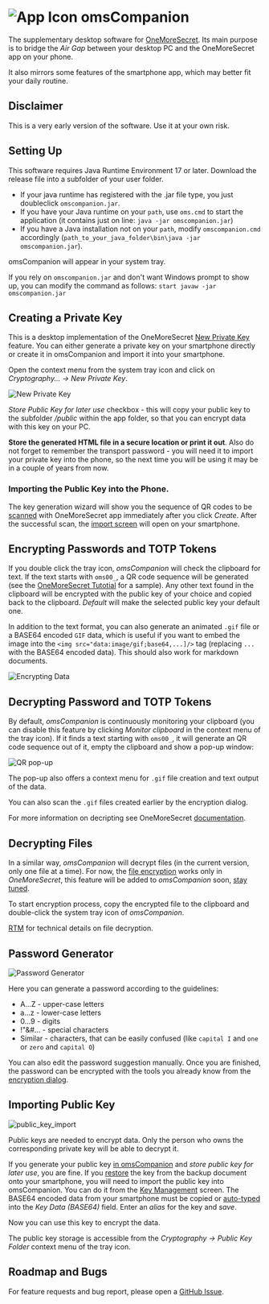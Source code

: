 # ![App Icon](/readme_images/qr-code.png)  omsCompanion
The supplementary desktop software for [OneMoreSecret](https://github.com/stud0709/OneMoreSecret). Its main purpose is to bridge the *Air Gap* between your desktop PC and the OneMoreSecret app on your phone.

It also mirrors some features of the smartphone app, which may better fit your daily routine.

## Disclaimer
This is a very early version of the software. Use it at your own risk.

## Setting Up
This software requires Java Runtime Environment 17 or later. Download the release file into a subfolder of your user folder. 
- If your java runtime has registered with the .jar file type, you just doubleclick `omscompanion.jar`.
- If you have your Java runtime on your `path`, use `oms.cmd` to start the application (it contains just on line: `java -jar omscompanion.jar`)
- If you have a Java installation not on your `path`, modify `omscompanion.cmd` accordingly (`path_to_your_java_folder\bin\java -jar omscompanion.jar`).

omsCompanion will appear in your system tray.

If you rely on `omscompanion.jar` and don't want Windows prompt to show up, you can modify the command as follows: `start javaw -jar omscompanion.jar`


## Creating a Private Key

This is a desktop implementation of the OneMoreSecret [New Private Key](https://github.com/stud0709/OneMoreSecret/blob/master/new_private_key.md) feature. You can either generate a private key on your smartphone directly or create it in omsCompanion and import it into your smartphone. 

Open the context menu from the system tray icon and click on *Cryptography... -> New Private Key*. 

![New Private Key](/readme_images/new_private_key.png)

*Store Public Key for later use* checkbox - this will copy your public key to the subfolder */public* within the app folder, so that you can encrypt data with this key on your PC.

**Store the generated HTML file in a secure location or print it out**. Also do not forget to remember the transport password - you will need it to import your private key into the phone, so the next time you will be using it may be in a couple of years from now. 

### Importing the Public Key into the Phone.

The key generation wizard will show you the sequence of QR codes to be [scanned](https://github.com/stud0709/OneMoreSecret/blob/master/qr_scanner.md) with OneMoreSecret app immediately after you click *Create*. After the successful scan, the [import screen](https://github.com/stud0709/OneMoreSecret/blob/master/key_import.md) will open on your smartphone.

## Encrypting Passwords and TOTP Tokens
If you double click the tray icon, *omsCompanion* will check the clipboard for text. If the text starts with `oms00_`, a QR code sequence will be generated (see the [OneMoreSecret Tutotial](https://github.com/stud0709/OneMoreSecret/blob/master/hello_world.md) for a sample). Any other text found in the clipboard will be encrypted with the public key of your choice and copied back to the clipboard. *Default* will make the selected public key your default one. 

In addition to the text format, you can also generate an animated `.gif` file or a BASE64 encoded `GIF` data, which is useful if you want to embed the image into the `<img src="data:image/gif;base64,...]/>` tag (replacing `...` with the BASE64 encoded data). This should also work for markdown documents.

![Encrypting Data](/readme_images/encrypting.png)

## Decrypting Password and TOTP Tokens
By default, *omsCompanion* is continuously monitoring your clipboard (you can disable this feature by clicking *Monitor clipboard* in the context menu of the tray icon). If it finds a text starting with `oms00_`, it will generate an QR code sequence out of it, empty the clipboard and show a pop-up window:

![QR pop-up](readme_images/QR_pop_up.png)

The pop-up also offers a context menu for `.gif` file creation and text output of the data.

You can also scan the `.gif` files created earlier by the encryption dialog.

For more information on decripting see OneMoreSecret [documentation](https://github.com/stud0709/OneMoreSecret/blob/master/decrypted_message.md). 

## Decrypting Files
In a similar way, *omsCompanion* will decrypt files (in the current version, only one file at a time). For now, the [file encryption](https://github.com/stud0709/OneMoreSecret/blob/master/encrypt_file.md) works only in *OneMoreSecret*, this feature will be added to *omsCompanion* soon, [stay tuned](https://github.com/stud0709/oms_companion/issues/1). 

To start encryption process, copy the encrypted file to the clipboard and double-click the system tray icon of *omsCompanion*.

[RTM](file_decryption_air_gap.md) for technical details on file decryption.

## Password Generator
![Password Generator](/readme_images/password_generator.png)

Here you can generate a password according to the guidelines:
- A...Z - upper-case letters
- a...z - lower-case letters
- 0...9 - digits
- !"&#... - special characters
- Similar - characters, that can be easily confused (like `capital I` and `one` or `zero` and `capital O`)

You can also edit the password suggestion manually. Once you are finished, the password can be encrypted with the tools you already know from the [encryption dialog](#encrypting-data).

## Importing Public Key

![public_key_import](/readme_images/public_key_import.png)

Public keys are needed to encrypt data. Only the person who owns the corresponding private key will be able to decrypt it. 

If you generate your public key [in omsCompanion](#creating-a-private-key) and *store public key for later use*, you are fine. If you [restore](https://github.com/stud0709/OneMoreSecret/blob/master/key_import.md) the key from the backup document onto your smartphone, you will need to import the public key into omsCompanion. You can do it from the [Key Management](https://github.com/stud0709/OneMoreSecret/blob/master/key_management.md) screen. The BASE64 encoded data from your smartphone must be copied or [auto-typed](https://github.com/stud0709/OneMoreSecret/blob/master/autotype.md) into the *Key Data (BASE64)* field. Enter an *alias* for the key and *save*.

Now you can use this key to encrypt the data.

The public key storage is accessible from the *Cryptography -> Public Key Folder* context menu of the tray icon.

## Roadmap and Bugs
For feature requests and bug report, please open a [GitHub Issue](https://github.com/stud0709/oms_companion/issues). 
